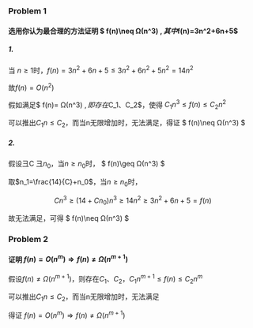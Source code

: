 ### Problem 1

#### 选用你认为最合理的方法证明  $ f(n)\neq Ω(n^3) $,其中$f(n)=3n^2+6n+5$

##### 1.

当 $n\geq1$时，$f(n)=3n^2+6n+5\leq3n^2+6n^2+5n^2=14n^2$

故$f(n)=O(n^2)$

假如满足$ f(n)= Ω(n^3) $,即存在$C_1、C_2$，使得 $C_1n^3\leq f(n)\leq C_2n^2$

可以推出$C_1n\leq C_2$，而当n无限增加时，无法满足，得证  $ f(n)\neq Ω(n^3) $

##### 2.

假设彐C 彐$n_0$，当$n\geq n_0$时， $ f(n)\geq Ω(n^3) $

取$n_1=\frac{14}{C}+n_0$，当$n\ge n_0$时，

$$Cn^3\geq (14+Cn_0)n^3 \geq 14n^2 \geq 3n^2+6n+5 = f(n)$$

故无法满足，可得 $ f(n)\neq Ω(n^3) $

### Problem 2

#### 证明 $f(n)=O(n^m)\Rightarrow f(n)\neq Ω(n^{m+1})$

假设$f(n)\neq Ω(n^{m+1})$，则存在$C_1、C_2$，$C_1n^{m+1}\leq f(n)\leq C_2n^m$

可以推出$C_1n\leq C_2$，而当n无限增加时，无法满足

得证 $f(n)=O(n^m)\Rightarrow f(n)\neq Ω(n^{m+1})$



